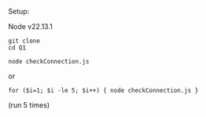 Setup:

Node v22.13.1

```
git clone
cd Q1
```

```
node checkConnection.js
```

or

```
for ($i=1; $i -le 5; $i++) { node checkConnection.js }
```

(run  5 times)
